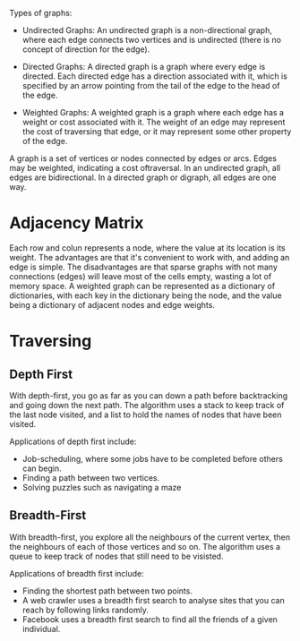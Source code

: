 Types of graphs:
- Undirected Graphs: An undirected graph is a non-directional graph, where each edge connects two vertices and is undirected (there is no concept of direction for the edge).

- Directed Graphs: A directed graph is a graph where every edge is directed. Each directed edge has a direction associated with it, which is specified by an arrow pointing from the tail of the edge to the head of the edge.

- Weighted Graphs: A weighted graph is a graph where each edge has a weight or cost associated with it. The weight of an edge may represent the cost of traversing that edge, or it may represent some other property of the edge.

A graph is a set of vertices or nodes connected by edges or arcs. Edges may be weighted, indicating a cost oftraversal. In an undirected graph, all edges are bidirectional. In a directed graph or digraph, all edges are one way.

# Adjacency Matrix
Each row and colun represents a node, where the value at its location is its weight. The advantages are that it's convenient to work with, and adding an edge is simple. The disadvantages are that sparse graphs with not many connections (edges) will leave most of the cells empty, wasting a lot of memory space.
A weighted graph can be represented as a dictionary of dictionaries, with each key in the dictionary being the node, and the value being a dictionary of adjacent nodes and edge weights.

# Traversing
## Depth First
With depth-first, you go as far as you can down a path before backtracking and going down the next path. The algorithm uses a stack to keep track of the last node visited, and a list to hold the names of nodes that have been visited.

Applications of depth first include:
- Job-scheduling, where some jobs have to be completed before others can begin.
- Finding a path between two vertices.
- Solving puzzles such as navigating a maze

## Breadth-First
With breadth-first, you explore all the neighbours of the current vertex, then the neighbours of each of those vertices and so on. The algorithm uses a queue to keep track of nodes that still need to be visisted.

Applications of breadth first include:
- Finding the shortest path between two points.
- A web crawler uses a breadth first search to analyse sites that you can reach by following links randomly.
- Facebook uses a breadth first search to find all the friends of a given individual.